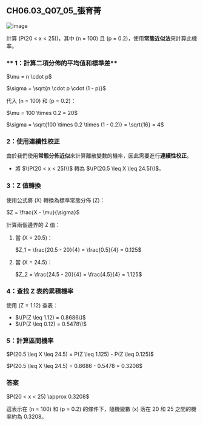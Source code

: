 ## CH06.03_Q07_05_張育菁 

![image](https://github.com/user-attachments/assets/ef03beb5-b4a7-4527-a1c7-7cca0b0d32d7)

計算 \(P(20 < x < 25)\)，其中 \(n = 100\) 且 \(p = 0.2\)，使用**常態近似法**來計算此機率。

### ** 1：計算二項分佈的平均值和標準差**

$\\mu = n \cdot p\$

$\\sigma = \sqrt{n \cdot p \cdot (1 - p)}\$

代入 \(n = 100\) 和 \(p = 0.2\)：

$\\mu = 100 \times 0.2 = 20\$

$\\sigma = \sqrt{100 \times 0.2 \times (1 - 0.2)} = \sqrt{16} = 4\$


### **2：使用連續性校正**

由於我們使用**常態分佈近似**來計算離散變數的機率，因此需要進行**連續性校正**。  
- 將 $\(P(20 < x < 25)\)$ 轉為 $\(P(20.5 \leq X \leq 24.5)\)$。

### **3：Z 值轉換**

使用公式將 \(X\) 轉換為標準常態分佈 \(Z\)：

$Z = \frac{X - \mu}{\sigma}\$

計算兩個邊界的 Z 值：

1. 當 \(X = 20.5\)：

   $Z_1 = \frac{20.5 - 20}{4} = \frac{0.5}{4} = 0.125\$

2. 當 \(X = 24.5\)：

   $Z_2 = \frac{24.5 - 20}{4} = \frac{4.5}{4} = 1.125\$


### **4：查找 Z 表的累積機率**

使用 \(Z = 1.12\) 查表：

- $\(P(Z \leq 1.12) = 0.8686\)$  
- $\(P(Z \leq 0.12) = 0.5478\)$

### **5：計算區間機率**

$P(20.5 \leq X \leq 24.5) = P(Z \leq 1.125) - P(Z \leq 0.125)\$

$P(20.5 \leq X \leq 24.5) = 0.8686 - 0.5478 = 0.3208\$


### **答案**

$P(20 < x < 25) \approx 0.3208\$


這表示在 \(n = 100\) 和 \(p = 0.2\) 的條件下，隨機變數 \(x\) 落在 20 和 25 之間的機率約為 0.3208。
